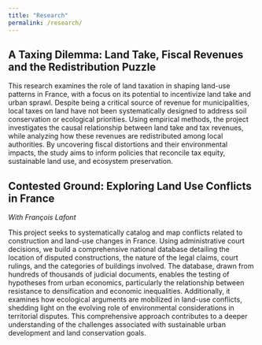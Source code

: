 ```yaml
---
title: "Research"
permalink: /research/
---
```

## A Taxing Dilemma: Land Take, Fiscal Revenues and the Redistribution Puzzle
This research examines the role of land taxation in shaping land-use patterns in France, with a focus on its potential to incentivize land take and urban sprawl. Despite being a critical source of revenue for municipalities, local taxes on land have not been systematically designed to address soil conservation or ecological priorities. Using empirical methods, the project investigates the causal relationship between land take and tax revenues, while analyzing how these revenues are redistributed among local authorities. By uncovering fiscal distortions and their environmental impacts, the study aims to inform policies that reconcile tax equity, sustainable land use, and ecosystem preservation.

## Contested Ground: Exploring Land Use Conflicts in France
_With François Lafont_

This project seeks to systematically catalog and map conflicts related to construction and land-use changes in France. Using administrative court decisions, we build a comprehensive national database detailing the location of disputed constructions, the nature of the legal claims, court rulings, and the categories of buildings involved. The database, drawn from hundreds of thousands of judicial documents, enables the testing of hypotheses from urban economics, particularly the relationship between resistance to densification and economic inequalities. Additionally, it examines how ecological arguments are mobilized in land-use conflicts, shedding light on the evolving role of environmental considerations in territorial disputes. This comprehensive approach contributes to a deeper understanding of the challenges associated with sustainable urban development and land conservation goals.
